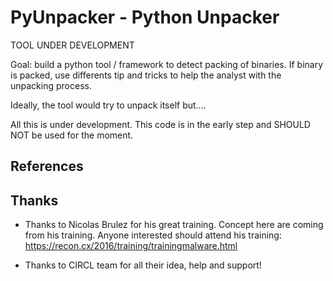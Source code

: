 # PyUnpacker - Python Unpacker

TOOL UNDER DEVELOPMENT

Goal: build a python tool / framework to detect packing of binaries.  If binary is packed, use differents tip and tricks to help the analyst with the unpacking process.

Ideally, the tool would try to unpack itself but....

All this is under development.  This code is in the early step and SHOULD NOT be used for the moment.

## References



## Thanks

* Thanks to Nicolas Brulez for his great training.  Concept here are coming from his training.
Anyone interested should attend his training: https://recon.cx/2016/training/trainingmalware.html

* Thanks to CIRCL team for all their idea, help and support!